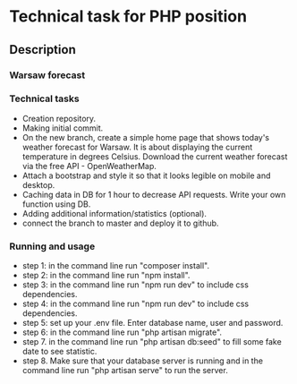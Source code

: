 # Technical task for PHP position
## Description
### Warsaw forecast
 
### Technical tasks
* Creation repository. 
* Making initial commit.
* On the new branch, create a simple home page that shows today's weather forecast for Warsaw. It is about displaying the current temperature in degrees Celsius. Download the current weather forecast via the free API - OpenWeatherMap.
* Attach a bootstrap and style it so that it looks legible on mobile and desktop. 
* Caching data in DB for 1 hour to decrease API requests. Write your own function using DB. 
* Adding additional information/statistics (optional).
* connect the branch to master and deploy it to github.

### Running and usage
* step 1: in the command line run "composer install".
* step 2: in the command line run "npm install".
* step 3: in the command line run "npm run dev" to include css dependencies.
* step 4: in the command line run "npm run dev" to include css dependencies.
* step 5: set up your .env file. Enter database name, user and password.
* step 6: in the command line run "php artisan migrate".
* step 7. in the command line run "php artisan db:seed" to fill some fake date to see statistic.
* step 8. Make sure that your database server is running and in the command line run "php artisan serve" to run the server.
